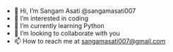 - 👋 Hi, I’m Sangam Asati @sangamasati007
- 👀 I’m interested in coding
- 🌱 I’m currently learning Python
- 💞️ I’m looking to collaborate with you
- 📫 How to reach me at sangamasati007@gmail.com

<!---
sangamasati007/sangamasati007 is a ✨ special ✨ repository because its `README.md` (this file) appears on your GitHub profile.
You can click the Preview link to take a look at your changes.
--->

